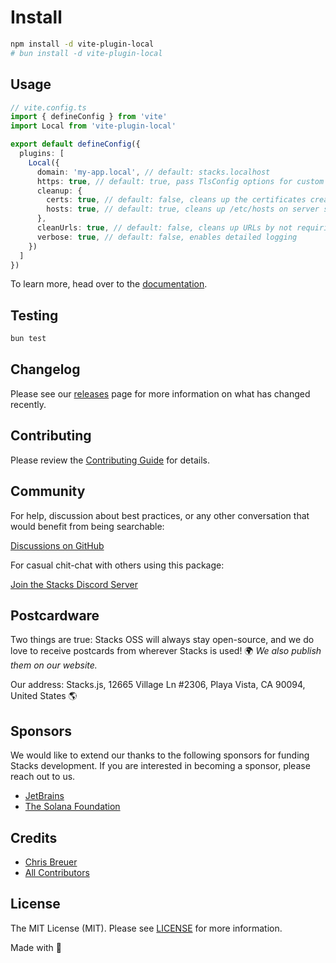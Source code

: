 # Install

```bash
npm install -d vite-plugin-local
# bun install -d vite-plugin-local
```

## Usage

```ts
// vite.config.ts
import { defineConfig } from 'vite'
import Local from 'vite-plugin-local'

export default defineConfig({
  plugins: [
    Local({
      domain: 'my-app.local', // default: stacks.localhost
      https: true, // default: true, pass TlsConfig options for custom certificates
      cleanup: {
        certs: true, // default: false, cleans up the certificates created on server shutdown
        hosts: true, // default: true, cleans up /etc/hosts on server shutdown
      },
      cleanUrls: true, // default: false, cleans up URLs by not requiring the .html extension
      verbose: true, // default: false, enables detailed logging
    })
  ]
})
```

To learn more, head over to the [documentation](https://docs.stackjs.org/).

## Testing

```bash
bun test
```

## Changelog

Please see our [releases](https://github.com/stacksjs/vite-plugin-local/releases) page for more information on what has changed recently.

## Contributing

Please review the [Contributing Guide](https://github.com/stacksjs/contributing) for details.

## Community

For help, discussion about best practices, or any other conversation that would benefit from being searchable:

[Discussions on GitHub](https://github.com/stacksjs/stacks/discussions)

For casual chit-chat with others using this package:

[Join the Stacks Discord Server](https://discord.gg/stacksjs)

## Postcardware

Two things are true: Stacks OSS will always stay open-source, and we do love to receive postcards from wherever Stacks is used! 🌍 _We also publish them on our website._

Our address: Stacks.js, 12665 Village Ln #2306, Playa Vista, CA 90094, United States 🌎

## Sponsors

We would like to extend our thanks to the following sponsors for funding Stacks development. If you are interested in becoming a sponsor, please reach out to us.

- [JetBrains](https://www.jetbrains.com/)
- [The Solana Foundation](https://solana.com/)

## Credits

- [Chris Breuer](https://github.com/chrisbbreuer)
- [All Contributors](https://github.com/stacksjs/vite-plugin-local/contributors)

## License

The MIT License (MIT). Please see [LICENSE](https://github.com/stacksjs/stacks/tree/main/LICENSE.md) for more information.

Made with 💙
